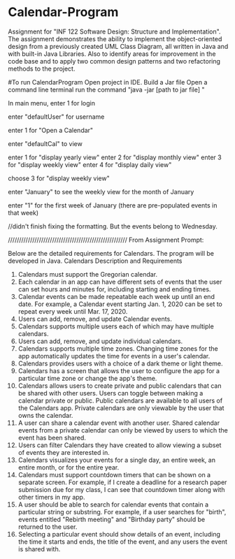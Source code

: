 # Calendar-Program
Assignment for "INF 122 Software Design: Structure and Implementation". The assignment demonstrates the ability to implement the object-oriented design from a previously created UML Class Diagram, all written in Java and with built-in Java Libraries. Also to identify areas for improvement in the code base and to apply two common design patterns and two refactoring methods to the project.


#To run CalendarProgram
Open project in IDE.
Build a Jar file
Open a command line terminal
  run the command "java -jar [path to jar file] "


  In main menu, enter 1 for login

  enter "defaultUser" for username

  enter 1 for "Open a Calendar"

  enter "defaultCal" to view

  enter 1 for "display yearly view"
  enter 2 for "display monthly view"
  enter 3 for "display weekly view"
  enter 4 for "display daily view"

  choose 3 for "display weekly view"

  enter "January" to see the weekly view for the month of January

  enter "1" for the first week of January (there are pre-populated events in that week)

  //didn't finish fixing the formatting. But the events belong to Wednesday.  



//////////////////////////////////////////////////////
From Assignment Prompt:

Below are the detailed requirements for Calendars. The program will be developed in Java.
Calendars Description and Requirements
1.	Calendars must support the Gregorian calendar.
2.	Each calendar in an app can have different sets of events that the user can set hours and minutes for, including starting and ending times.
3.	Calendar events can be made repeatable each week up until an end date. For example, a Calendar event starting Jan. 1, 2020 can be set to repeat every week until Mar. 17, 2020.
4.	Users can add, remove, and update Calendar events.
5.	Calendars supports multiple users each of which may have multiple calendars.
6.	Users can add, remove, and update individual calendars.
7.	Calendars supports multiple time zones. Changing time zones for the app automatically updates the time for events in a user's calendar.
8.	Calendars provides users with a choice of a dark theme or light theme.
9.	Calendars has a screen that allows the user to configure the app for a particular time zone or change the app's theme.
10.	Calendars allows users to create private and public calendars that can be shared with other users. Users can toggle between making a calendar private or public. Public calendars are available to all users of the Calendars app. Private calendars are only viewable by the user that owns the calendar.
11.	A user can share a calendar event with another user. Shared calendar events from a private calendar can only be viewed by users to which the event has been shared.
12.	Users can filter Calendars they have created to allow viewing a subset of events they are interested in.
13.	Calendars visualizes your events for a single day, an entire week, an entire month, or for the entire year.
14.	Calendars must support countdown timers that can be shown on a separate screen. For example, if I create a deadline for a research paper submission due for my class, I can see that countdown timer along with other timers in my app.
15.	A user should be able to search for calendar events that contain a particular string or substring. For example, if a user searches for "birth", events entitled "Rebirth meeting" and "Birthday party" should be returned to the user.
16.	Selecting a particular event should show details of an event, including the time it starts and ends, the title of the event, and any users the event is shared with.  

